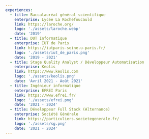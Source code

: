 ```yaml
---
experiences:
  - title: Baccalauréat général scientifique
    enterprise: Lycée La Rochefoucauld
    link: https://laroche.org/
    logo: './assets/laroche.webp'
    date: '2019'
  - title: DUT Informatique
    enterprise: IUT de Paris
    link: https://iutparis-seine.u-paris.fr/
    logo: './assets/iut_de_paris.png'
    date: '2019 - 2021'
  - title: Stage Quality Analyst / Développeur Automatisation
    enterprise: Keolis
    link: https://www.keolis.com
    logo: './assets/keolis.png'
    date: 'Avril 2021 - Août 2021'
  - title: Ingénieur informatique
    enterprise: EFREI Paris
    link: https://www.efrei.fr/
    logo: './assets/efrei.png'
    date: '2021 - 2024'
  - title: Développeur Full Stack (Alternance)
    enterprise: Société Générale
    link: https://particuliers.societegenerale.fr/
    logo: './assets/sg.png'
    date: '2021 - 2024'
---
```

